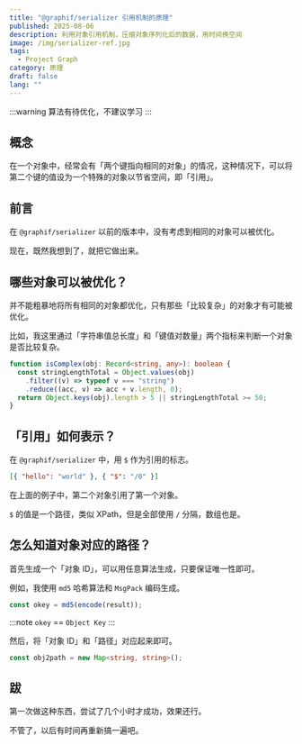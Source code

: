 ```yaml
---
title: "@graphif/serializer 引用机制的原理"
published: 2025-08-06
description: 利用对象引用机制，压缩对象序列化后的数据，用时间换空间
image: /img/serializer-ref.jpg
tags:
  - Project Graph
category: 原理
draft: false
lang: ""
---
```


:::warning
算法有待优化，不建议学习
:::

## 概念

在一个对象中，经常会有「两个键指向相同的对象」的情况，这种情况下，可以将第二个键的值设为一个特殊的对象以节省空间，即「引用」。

## 前言

在 `@graphif/serializer` 以前的版本中，没有考虑到相同的对象可以被优化。

现在，既然我想到了，就把它做出来。

## 哪些对象可以被优化？

并不能粗暴地将所有相同的对象都优化，只有那些「比较复杂」的对象才有可能被优化。

比如，我这里通过「字符串值总长度」和「键值对数量」两个指标来判断一个对象是否比较复杂。

```ts
function isComplex(obj: Record<string, any>): boolean {
  const stringLengthTotal = Object.values(obj)
    .filter((v) => typeof v === "string")
    .reduce((acc, v) => acc + v.length, 0);
  return Object.keys(obj).length > 5 || stringLengthTotal >= 50;
}
```

## 「引用」如何表示？

在 `@graphif/serializer` 中，用 `$` 作为引用的标志。

```json
[{ "hello": "world" }, { "$": "/0" }]
```

在上面的例子中，第二个对象引用了第一个对象。

`$` 的值是一个路径，类似 XPath，但是全部使用 `/` 分隔，数组也是。

## 怎么知道对象对应的路径？

首先生成一个「对象 ID」，可以用任意算法生成，只要保证唯一性即可。

例如，我使用 `md5` 哈希算法和 `MsgPack` 编码生成。

```ts
const okey = md5(encode(result));
```

:::note
`okey` == `Object Key`
:::

然后，将「对象 ID」和「路径」对应起来即可。

```ts
const obj2path = new Map<string, string>();
```

## 跋

第一次做这种东西，尝试了几个小时才成功，效果还行。

不管了，以后有时间再重新搞一遍吧。

